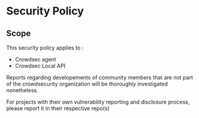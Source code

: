 # Security Policy

## Scope

This security policy applies to :
 - Crowdsec agent
 - Crowdsec Local API

Reports regarding developements of community members that are not part of the crowdsecurity
organization will be thoroughly investigated nonetheless.

For projects with their own vulnerability reporting and disclosure process, please report it in their respective repo(s)